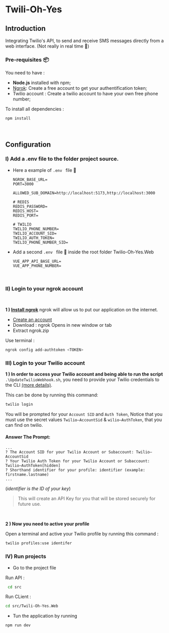 # Twili-Oh-Yes 

## Introduction 
Integrating Twilio's API, to send and receive SMS messages directly from a web interface. (Not really in real time 🤫)


###  Pre-requisites :package:
You need to have :
* **Node.js** installed with npm;
* [Ngrok](https://ngrok.com/download): Create a free account to get your authentification token;
* Twilio account : Create a twilio account to have your own free phone number;
‎ 

To install all dependencies :
```bash
npm install
``` 
‎
## Configuration 

### I) Add a .env file to the folder project source.

- Here a example of `.env ` file 📄

    ```=
    NGROK_BASE_URL=
    PORT=3000

    ALLOWED_SUB_DOMAIN=http://localhost:5173,http://localhost:3000

    # REDIS
    REDIS_PASSWORD=
    REDIS_HOST=
    REDIS_PORT=

    # TWILIO
    TWILIO_PHONE_NUMBER=
    TWILIO_ACCOUNT_SID=
    TWILIO_AUTH_TOKEN=
    TWILIO_PHONE_NUMBER_SID=
    ```
- Add a second `.env ` file 📄 inside the root folder Twilio-Oh-Yes.Web
    ```=
    VUE_APP_API_BASE_URL=
    VUE_APP_PHONE_NUMBER=
    ```

‎ 
### II) Login to your ngrok account
‎ 

**1 ) [Install ngrok](https://ngrok.com/docs/getting-started/?os=linux)**
ngrok will allow us to put our application on the internet.

- [Create an account ](https://dashboard.ngrok.com/signup)
- Download : ngrok Opens in new window or tab
- Extract ngrok.zip

Use terminal :

```bash
ngrok config add-authtoken <TOKEN>
```

### III) Login to your Twilio account

**1 ) In order to access your Twilio account and being able to run the script** `.\UpdateTwilioWebhook.sh`, you need to provide your Twilio credentials to the CLI [(more details)](https://www.twilio.com/docs/twilio-cli/quickstart).

This can be done by running this command:
```bash
twilio login
```

You will be prompted for your `Account SID` and `Auth Token`, Notice that you must use the secret values `Twilio–AccountSid` & `wilio–AuthToken`, that you can find on twilio.

#### Answer The Prompt:
```
... 
? The Account SID for your Twilio Account or Subaccount: Twilio–AccountSid
? Your Twilio Auth Token for your Twilio Account or Subaccount: Twilio–AuthToken[hidden]
? Shorthand identifier for your profile: identifier (example: firstname.lastname)
...
```
(*identifier is the ID of your key*)

> This will create an API Key for you that will be stored securely for future use.

‎

**2 ) Now you need to active your profile**

Open a terminal and active your Twilio profile by running this command :
```bash
twilio profiles:use identifer
```

### IV) Run projects 

- Go to the project file

Run API : 
```bash
 cd src
```
    
Run CLient :
```bash
cd src/Twili-Oh-Yes.Web
```
    
- Tun the application by running

```bash
npm run dev
```

